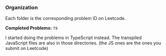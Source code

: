 ### Organization

Each folder is the corresponding problem ID on Leetcode.

**Completed Problems:** `79`

I started doing the problems in TypeScript instead. The transpiled JavaScript files are also in those directories. (the JS ones are the ones you submit on Leetcode)
